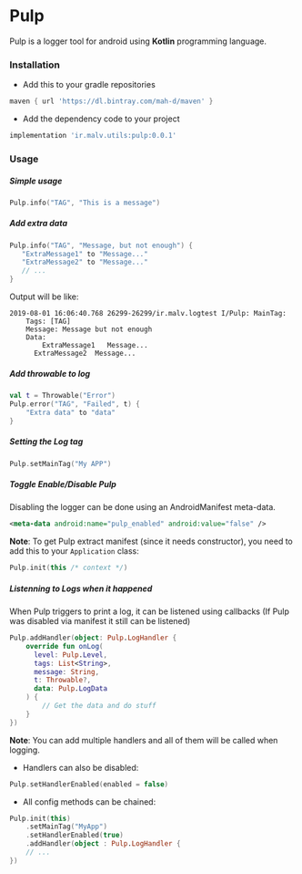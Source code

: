 # Pulp
Pulp is a logger tool for android using **Kotlin** programming language.


### Installation

* Add this to your gradle repositories
```groovy
maven { url 'https://dl.bintray.com/mah-d/maven' }
```

* Add the dependency code to your project

```groovy
implementation 'ir.malv.utils:pulp:0.0.1'
```

### Usage

##### Simple usage

```kt
Pulp.info("TAG", "This is a message")
```

##### Add extra data

```kt
Pulp.info("TAG", "Message, but not enough") {
   "ExtraMessage1" to "Message..."
   "ExtraMessage2" to "Message..."
   // ...
}
```

Output will be like:
```
2019-08-01 16:06:40.768 26299-26299/ir.malv.logtest I/Pulp: MainTag:
    Tags: [TAG]
    Message: Message but not enough
    Data:
    	ExtraMessage1	Message...
      ExtraMessage2  Message...
```

##### Add throwable to log

```kt
val t = Throwable("Error")
Pulp.error("TAG", "Failed", t) {
    "Extra data" to "data"
}
```

##### Setting the Log tag

```kt
Pulp.setMainTag("My APP")
```

##### Toggle Enable/Disable Pulp

Disabling the logger can be done using an AndroidManifest meta-data.

```xml
<meta-data android:name="pulp_enabled" android:value="false" />
```
**Note**: To get Pulp extract manifest (since it needs constructor), you need to add this to your `Application` class:

```kt
Pulp.init(this /* context */)
```

##### Listenning to Logs when it happened

When Pulp triggers to print a log, it can be listened using callbacks (If Pulp was disabled via manifest it still can be listened)

```kt
Pulp.addHandler(object: Pulp.LogHandler {
    override fun onLog(
      level: Pulp.Level,
      tags: List<String>,
      message: String,
      t: Throwable?,
      data: Pulp.LogData
    ) {
        // Get the data and do stuff
    }
})
```

**Note**: You can add multiple handlers and all of them will be called when logging.
* Handlers can also be disabled:

```kt
Pulp.setHandlerEnabled(enabled = false)
```

* All config methods can be chained:

```kt
Pulp.init(this)
    .setMainTag("MyApp")
    .setHandlerEnabled(true)
    .addHandler(object : Pulp.LogHandler {
    // ...
})
```
